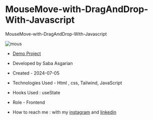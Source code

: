 # MouseMove-with-DragAndDrop-With-Javascript
MouseMove-with-DragAndDrop-With-Javascript




![mous](https://github.com/SabaAsgarian/MouseMove-with-DragAndDrop-With-Javascript/assets/166124662/1bf7e776-b902-4211-b674-8d29acee9335)



- [Demo Project]( https://sabaasgarian.github.io/MouseMove-with-DragAndDrop-With-Javascript/)

- Developed by Saba Asgarian

- Created - 2024-07-05

- Technologies Used - Html , css, Tailwind, JavaScript 

- Hooks Used : useState 

- Role - Frontend

- How to reach me : with my [instagram](https://www.instagram.com/saba_asgarian_web?igsh=M2Z2dTU3cHFmeW1o&utm_source=qr) and [linkedin](https://www.linkedin.com/in/saba-asgarian-69161088?utm_source=share&utm_campaign=share_via&utm_content=profile&utm_medium=ios_app)

